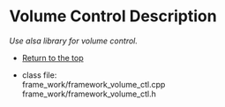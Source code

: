 <a id="top"></a>

# Volume Control Description

*Use alsa library for volume control.*

* [Return to the top](description_api.md#top)

* class file:     
    frame_work/framework_volume_ctl.cpp      
    frame_work/framework_volume_ctl.h    

